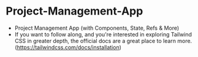 # Project-Management-App
- Project Management App (with Components, State, Refs &amp; More)
- If you want to follow along, and you're interested in exploring Tailwind CSS in greater depth, the official docs are a great place to learn more.
(https://tailwindcss.com/docs/installation)
